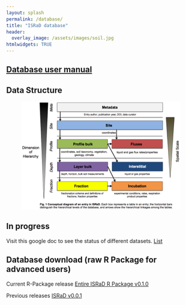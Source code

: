 ```yaml
---
layout: splash
permalink: /database/
title: "ISRaD database"
header:
  overlay_image: /assets/images/soil.jpg
htmlwidgets: TRUE
--- 
```

## [Database user manual](https://github.com/International-Soil-Radiocarbon-Database/ISRaD/raw/gh-pages/pages/user_manual.html)

## Data Structure

<figure>
	<img src="https://github.com/International-Soil-Radiocarbon-Database/ISRaD/raw/gh-pages/assets/images/structure_new.png">
</figure>

## In progress
Visit this google doc to see the status of different datasets. 
[List](https://docs.google.com/spreadsheets/d/1lezUOJjYnB7KtXGDDFO_PKWLtx_7NZ3WaOubP2zUX-g/edit?usp=sharing)


## Database download (raw R Package for advanced users)

Current R-Package release
[Entire ISRaD R Package v0.1.0](https://github.com/International-Soil-Radiocarbon-Database/ISRaD/archive/v0.1.0.zip)

Previous releases
[ISRaD v0.0.1](https://github.com/International-Soil-Radiocarbon-Database/ISRaD/archive/v0.0.1.zip)

